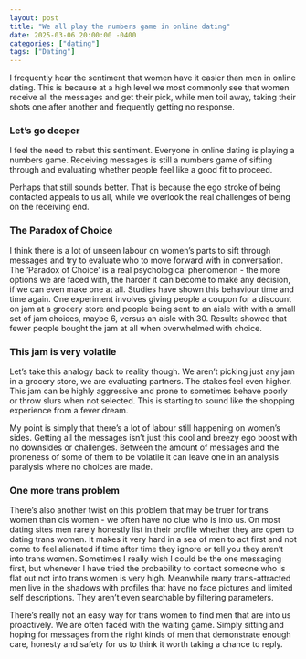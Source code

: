 ```yaml
---
layout: post
title: "We all play the numbers game in online dating"
date: 2025-03-06 20:00:00 -0400
categories: ["dating"]
tags: ["Dating"]
---
```


I frequently hear the sentiment that women have it easier than men in online dating. This is because at a high level we most commonly see that women receive all the messages and get their pick, while men toil away, taking their shots one after another and frequently getting no response.

### Let’s go deeper 

I feel the need to rebut this sentiment. Everyone in online dating is playing a numbers game. Receiving messages is still a numbers game of sifting through and evaluating whether people feel like a good fit to proceed. 

Perhaps that still sounds better. That is because the ego stroke of being contacted appeals to us all, while we overlook the real challenges of being on the receiving end.

### The Paradox of Choice

I think there is a lot of unseen labour on women’s parts to sift through messages and try to evaluate who to move forward with in conversation. The ‘Paradox of Choice’ is a real psychological phenomenon - the more options we are faced with, the harder it can become to make any decision, if we can even make one at all. Studies have shown this behaviour time and time again. One experiment involves giving people a coupon for a discount on jam at a grocery store and people being sent to an aisle with with a small set of jam choices, maybe 6, versus an aisle with 30. Results showed that fewer people bought the jam at all when overwhelmed with choice.

### This jam is very volatile

Let’s take this analogy back to reality though. We aren’t picking just any jam in a grocery store, we are evaluating partners. The stakes feel even higher. This jam can be highly aggressive and prone to sometimes behave poorly or throw slurs when not selected. This is starting to sound like the shopping experience from a fever dream. 

My point is simply that there’s a lot of labour still happening on women’s sides. Getting all the messages isn’t just this cool and breezy ego boost with no downsides or challenges. Between the amount of messages and the proneness of some of them to be volatile it can leave one in an analysis paralysis where no choices are made.

### One more trans problem

There’s also another twist on this problem that may be truer for trans women than cis women - we often have no clue who is into us. On most dating sites men rarely honestly list in their profile whether they are open to dating trans women. It makes it very hard in a sea of men to act first and not come to feel alienated if time after time they ignore or tell you they aren’t into trans women. Sometimes I really wish I could be the one messaging first, but whenever I have tried the probability to contact someone who is flat out not into trans women is very high. Meanwhile many trans-attracted men live in the shadows with profiles that have no face pictures and limited self descriptions. They aren’t even searchable by filtering parameters. 

There’s really not an easy way for trans women to find men that are into us proactively. We are often faced with the waiting game. Simply sitting and hoping for messages from the right kinds of men that demonstrate enough care, honesty and safety for us to think it worth taking a chance to reply.